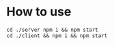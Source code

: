 # How to use

`cd ./server npm i && npm start` <br/>
`cd ./client && npm i && npm start`

<!-- # Zigvy Technical Assignment Interview

## Description
- This is a **Small Project Test** for online interview at Zigvy Corp. This assignment has 2 main tasks: **Front-end** and **Back-end**. You will be required to complete each tasks with your applied position. For short, you can check the list below
  - Full-stack engineer: Both Front-end and Back-end
  - Front-end engineer: Front-end only
  - Back-end engineer: Complete basic layout of Front-end task and Back-end task

- It should take no more than 1 days for you to complete the test. Please don't be stressed with the test, just show us the best you can do.  Submit what you can, even if you can’t complete it all. This will help us to understand the way you think, solve problems, and also give us some insight into your skills.

- Based on the deadline and agreement between the candidate and Zigvy, if you haven't submitted your Project Test on time, your appliance will be rejected automatically.

- You must use **React** for front-end development. For back-end, **ExpressJS** or **MeteorJS** is a must. And database, you must use either **MongoDB** or **PostgreSQL**. Other libraries that will help you with your development are not limited. i.e: axios, lodash, Bootstrap, Ant design, etc.

## Workflow
  - Fork the repo and checkout your forked repo
  - Create a new branch name pattern: **your_name_20xx**
      - Where xx is the current year.
  - Work and commit codes on **your new branch**.
  - When you finish your work, **push** the branch on your **forked repo**.
  - **Email us to notify** that you have done the test.

## MOCK EXTERNAL-API: https://jsonplaceholder.typicode.com/
  You're going to use some set of APIs below
    - [/posts](https://jsonplaceholder.typicode.com/posts)
    - [/comments](https://jsonplaceholder.typicode.com/comments)
    - [/users](https://jsonplaceholder.typicode.com/users)
    - /posts/1
    - /posts/1/comments
    - /comments?postId=1
    - All HTTP methods (GET, POST, PUT, PATCH, DELETE) are supported.
  Checkout the jsonplaceholder.typicode.com for usage

## Front-end task
** [Mockup here](/mockup/homepage.png) **

- Your task is building a simple blog with the following features:
  - Use AntD or Bootstrap **(Must have)**

  - List all posts on homepage with a short summary (either pagination or scroll infinite) **(Must have)**
    - A post on homepage should display the basic information as below (checkout the mockup above)
      - Author
      - Created date (fake it)
      - Title
      - Content summary - 100 first characters of the content
      - Comments will be collapsed by default, display the **count** of the comments for each post
      - Click on comment, the comments section will be expanded and render all post's comments

  - User can search for a post with a given keywords (title) **(Must have)**
  - Post detail page **(Nice to have)**

- Besides the main features above, technical requirements
  - Pagination or infinite scrolling **(Must have)**
  - **All EXTERNAL-APIs must be called from Back-end side**
  - Use **redux** for state management **(Must have)**
  - Use **redux-saga** to call your Node-API **(Must have)**
  - Use **redux-persist** to persist data **(Must have)**
  - You should have a route for each page **(Must have)**
  - All posts must be saved in local storage or persisted within redux **(Nice to have)**

- Additional information
  - [React boilerplate](https://github.com/react-boilerplate/react-boilerplate) or other is accepted

## Back-end task
- To fullfil the Front-end requirements, you should implement the following APIs.
  - **All EXTERNAL-APIs must be called from Back-end side**Post APIs **(Must have)**
  - Server Structure must be MCV (per module) and well structured

- Additional requirements
  - All APIs should be RESTful **(Mandatory for ExpressJS)**
  - API should have a well design
- Additional information
  - You can use pre-defined json data as a reference
  - NodeJS & ExpressJS boilerplate or other is accepted -->
